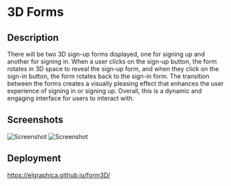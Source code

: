 # 3D Forms

## Description

There will be two 3D sign-up forms displayed, one for signing up and another for signing in. When a user clicks on the sign-up button, the form rotates in 3D space to reveal the sign-up form, and when they click on the sign-in button, the form rotates back to the sign-in form. The transition between the forms creates a visually pleasing effect that enhances the user experience of signing in or signing up. Overall, this is a dynamic and engaging interface for users to interact with.

## Screenshots 

![Screenshot](img/signin.png)
![Screenshot](img/signup.png)

## Deployment

https://elgraphica.github.io/form3D/

